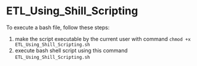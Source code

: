 # ETL_Using_Shill_Scripting

To execute a bash file, follow these steps:

 1) make the script executable by the current user with command `chmod +x ETL_Using_Shill_Scripting.sh`
 2) execute bash shell script using this command  `ETL_Using_Shill_Scripting.sh`
 
 
